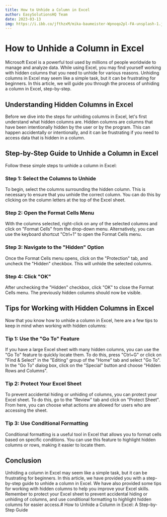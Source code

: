 ```yaml
---
title: How to Unhide a Column in Excel
author: EasySolutionsHQ Team
date: 2023-03-13
img: https://i.ibb.co/jfthzxM/mika-baumeister-Wpnoqo2pl-FA-unsplash-1.jpg
---
```


# How to Unhide a Column in Excel

Microsoft Excel is a powerful tool used by millions of people worldwide to manage and analyze data. While using Excel, you may find yourself working with hidden columns that you need to unhide for various reasons. Unhiding columns in Excel may seem like a simple task, but it can be frustrating for beginners. In this article, we will guide you through the process of unhiding a column in Excel, step-by-step.

## Understanding Hidden Columns in Excel

Before we dive into the steps for unhiding columns in Excel, let's first understand what hidden columns are. Hidden columns are columns that have been intentionally hidden by the user or by the program. This can happen accidentally or intentionally, and it can be frustrating if you need to access data that is hidden in a column.

## Step-by-Step Guide to Unhide a Column in Excel

Follow these simple steps to unhide a column in Excel:

### Step 1: Select the Columns to Unhide

To begin, select the columns surrounding the hidden column. This is necessary to ensure that you unhide the correct column. You can do this by clicking on the column letters at the top of the Excel sheet.

### Step 2: Open the Format Cells Menu

With the columns selected, right-click on any of the selected columns and click on "Format Cells" from the drop-down menu. Alternatively, you can use the keyboard shortcut "Ctrl+1" to open the Format Cells menu.

### Step 3: Navigate to the "Hidden" Option

Once the Format Cells menu opens, click on the "Protection" tab, and uncheck the "Hidden" checkbox. This will unhide the selected columns.

### Step 4: Click "OK"

After unchecking the "Hidden" checkbox, click "OK" to close the Format Cells menu. The previously hidden columns should now be visible.

## Tips for Working with Hidden Columns in Excel

Now that you know how to unhide a column in Excel, here are a few tips to keep in mind when working with hidden columns:

### Tip 1: Use the "Go To" Feature

If you have a large Excel sheet with many hidden columns, you can use the "Go To" feature to quickly locate them. To do this, press "Ctrl+G" or click on "Find & Select" in the "Editing" group of the "Home" tab and select "Go To". In the "Go To" dialog box, click on the "Special" button and choose "Hidden Rows and Columns".

### Tip 2: Protect Your Excel Sheet

To prevent accidental hiding or unhiding of columns, you can protect your Excel sheet. To do this, go to the "Review" tab and click on "Protect Sheet". From here, you can choose what actions are allowed for users who are accessing the sheet.

### Tip 3: Use Conditional Formatting

Conditional formatting is a useful tool in Excel that allows you to format cells based on specific conditions. You can use this feature to highlight hidden columns or rows, making it easier to locate them.

## Conclusion

Unhiding a column in Excel may seem like a simple task, but it can be frustrating for beginners. In this article, we have provided you with a step-by-step guide to unhide a column in Excel. We have also provided some tips for working with hidden columns to help you improve your Excel skills. Remember to protect your Excel sheet to prevent accidental hiding or unhiding of columns, and use conditional formatting to highlight hidden columns for easier access.# How to Unhide a Column in Excel: A Step-by-Step Guide